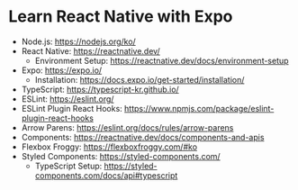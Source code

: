 # Learn React Native with Expo

- Node.js: https://nodejs.org/ko/
- React Native: https://reactnative.dev/
  - Environment Setup: https://reactnative.dev/docs/environment-setup
- Expo: https://expo.io/
  - Installation: https://docs.expo.io/get-started/installation/
- TypeScript: https://typescript-kr.github.io/
- ESLint: https://eslint.org/
- ESLint Plugin React Hooks: https://www.npmjs.com/package/eslint-plugin-react-hooks
- Arrow Parens: https://eslint.org/docs/rules/arrow-parens
- Components: https://reactnative.dev/docs/components-and-apis
- Flexbox Froggy: https://flexboxfroggy.com/#ko
- Styled Components: https://styled-components.com/
  - TypeScript Setup: https://styled-components.com/docs/api#typescript
